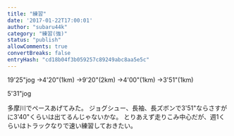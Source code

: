 ```yaml
---
title: "練習"
date: '2017-01-22T17:00:01'
author: "subaru44k"
category: "練習(強)"
status: "publish"
allowComments: true
convertBreaks: false
entryHash: "cd18b04f3b059257c89249abc8aa5e5c"
---
```

19'25"jog
→4'20"(1km)
→9'20"(2km)
→4'00"(1km)
→3'51"(1km)

5'31"jog

多摩川でペースあげてみた。
ジョグシュー、長袖、長ズボンで3'51"ならさすがに3'40"くらいは出てるんじゃないかな。
とりあえず走りこみ中心だが、週1くらいはトラックなりで速い練習しておきたい。
